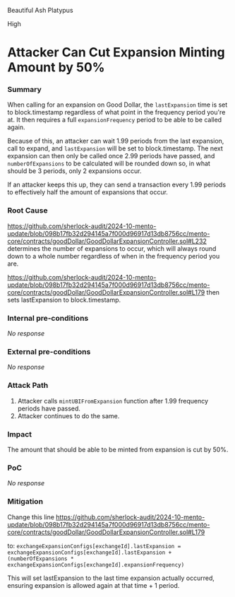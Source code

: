 Beautiful Ash Platypus

High

# Attacker Can Cut Expansion Minting Amount by 50%

### Summary

When calling for an expansion on Good Dollar, the `lastExpansion` time is set to block.timestamp regardless of what point in the frequency period you're at. It then requires a full `expansionFrequency` period to be able to be called again.

Because of this, an attacker can wait 1.99 periods from the last expansion, call to expand, and `lastExpansion` will be set to block.timestamp. The next expansion can then only be called once 2.99 periods have passed, and `numberOfExpansions` to be calculated will be rounded down so, in what should be 3 periods, only 2 expansions occur.

If an attacker keeps this up, they can send a transaction every 1.99 periods to effectively half the amount of expansions that occur.

### Root Cause

https://github.com/sherlock-audit/2024-10-mento-update/blob/098b17fb32d294145a7f000d96917d13db8756cc/mento-core/contracts/goodDollar/GoodDollarExpansionController.sol#L232 determines the number of expansions to occur, which will always round down to a whole number regardless of when in the frequency period you are.

https://github.com/sherlock-audit/2024-10-mento-update/blob/098b17fb32d294145a7f000d96917d13db8756cc/mento-core/contracts/goodDollar/GoodDollarExpansionController.sol#L179 then sets lastExpansion to block.timestamp.

### Internal pre-conditions

_No response_

### External pre-conditions

_No response_

### Attack Path

1. Attacker calls `mintUBIFromExpansion` function after 1.99 frequency periods have passed.
2. Attacker continues to do the same.

### Impact

The amount that should be able to be minted from expansion is cut by 50%.

### PoC

_No response_

### Mitigation

Change this line https://github.com/sherlock-audit/2024-10-mento-update/blob/098b17fb32d294145a7f000d96917d13db8756cc/mento-core/contracts/goodDollar/GoodDollarExpansionController.sol#L179

to: `exchangeExpansionConfigs[exchangeId].lastExpansion = exchangeExpansionConfigs[exchangeId].lastExpansion + (numberOfExpansions * exchangeExpansionConfigs[exchangeId].expansionFrequency)`

This will set lastExpansion to the last time expansion actually occurred, ensuring expansion is allowed again at that time + 1 period.